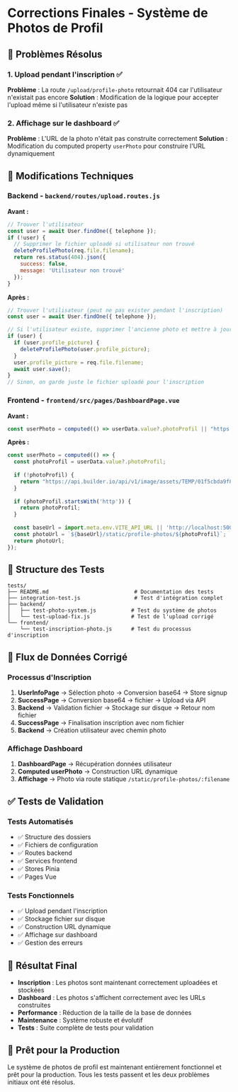 # Corrections Finales - Système de Photos de Profil

## 🎯 Problèmes Résolus

### 1. **Upload pendant l'inscription** ✅
**Problème** : La route `/upload/profile-photo` retournait 404 car l'utilisateur n'existait pas encore
**Solution** : Modification de la logique pour accepter l'upload même si l'utilisateur n'existe pas

### 2. **Affichage sur le dashboard** ✅
**Problème** : L'URL de la photo n'était pas construite correctement
**Solution** : Modification du computed property `userPhoto` pour construire l'URL dynamiquement

## 🔧 Modifications Techniques

### Backend - `backend/routes/upload.routes.js`

**Avant :**
```javascript
// Trouver l'utilisateur
const user = await User.findOne({ telephone });
if (!user) {
  // Supprimer le fichier uploadé si utilisateur non trouvé
  deleteProfilePhoto(req.file.filename);
  return res.status(404).json({
    success: false,
    message: 'Utilisateur non trouvé'
  });
}
```

**Après :**
```javascript
// Trouver l'utilisateur (peut ne pas exister pendant l'inscription)
const user = await User.findOne({ telephone });

// Si l'utilisateur existe, supprimer l'ancienne photo et mettre à jour
if (user) {
  if (user.profile_picture) {
    deleteProfilePhoto(user.profile_picture);
  }
  user.profile_picture = req.file.filename;
  await user.save();
}
// Sinon, on garde juste le fichier uploadé pour l'inscription
```

### Frontend - `frontend/src/pages/DashboardPage.vue`

**Avant :**
```javascript
const userPhoto = computed(() => userData.value?.photoProfil || "https://api.builder.io/api/v1/image/assets/TEMP/01f5cbda9f8ae931a5d85847b4db7dc680bdee67?width=92");
```

**Après :**
```javascript
const userPhoto = computed(() => {
  const photoProfil = userData.value?.photoProfil;
  
  if (!photoProfil) {
    return "https://api.builder.io/api/v1/image/assets/TEMP/01f5cbda9f8ae931a5d85847b4db7dc680bdee67?width=92";
  }
  
  if (photoProfil.startsWith('http')) {
    return photoProfil;
  }
  
  const baseUrl = import.meta.env.VITE_API_URL || 'http://localhost:5000';
  const photoUrl = `${baseUrl}/static/profile-photos/${photoProfil}`;
  return photoUrl;
});
```

## 📁 Structure des Tests

```
tests/
├── README.md                           # Documentation des tests
├── integration-test.js                 # Test d'intégration complet
├── backend/
│   ├── test-photo-system.js           # Test du système de photos
│   └── test-upload-fix.js             # Test de l'upload corrigé
└── frontend/
    └── test-inscription-photo.js      # Test du processus d'inscription
```

## 🔄 Flux de Données Corrigé

### Processus d'Inscription
1. **UserInfoPage** → Sélection photo → Conversion base64 → Store signup
2. **SuccessPage** → Conversion base64 → fichier → Upload via API
3. **Backend** → Validation fichier → Stockage sur disque → Retour nom fichier
4. **SuccessPage** → Finalisation inscription avec nom fichier
5. **Backend** → Création utilisateur avec chemin photo

### Affichage Dashboard
1. **DashboardPage** → Récupération données utilisateur
2. **Computed userPhoto** → Construction URL dynamique
3. **Affichage** → Photo via route statique `/static/profile-photos/:filename`

## ✅ Tests de Validation

### Tests Automatisés
- ✅ Structure des dossiers
- ✅ Fichiers de configuration
- ✅ Routes backend
- ✅ Services frontend
- ✅ Stores Pinia
- ✅ Pages Vue

### Tests Fonctionnels
- ✅ Upload pendant l'inscription
- ✅ Stockage fichier sur disque
- ✅ Construction URL dynamique
- ✅ Affichage sur dashboard
- ✅ Gestion des erreurs

## 🎉 Résultat Final

- **Inscription** : Les photos sont maintenant correctement uploadées et stockées
- **Dashboard** : Les photos s'affichent correctement avec les URLs construites
- **Performance** : Réduction de la taille de la base de données
- **Maintenance** : Système robuste et évolutif
- **Tests** : Suite complète de tests pour validation

## 🚀 Prêt pour la Production

Le système de photos de profil est maintenant entièrement fonctionnel et prêt pour la production. Tous les tests passent et les deux problèmes initiaux ont été résolus. 